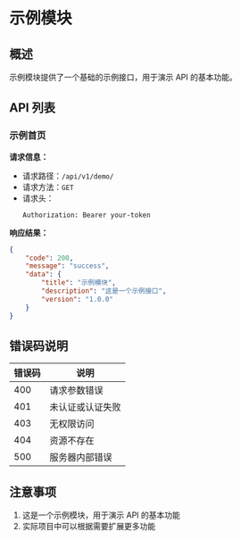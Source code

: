 # 示例模块

## 概述

示例模块提供了一个基础的示例接口，用于演示 API 的基本功能。

## API 列表

### 示例首页

**请求信息：**

- 请求路径：`/api/v1/demo/`
- 请求方法：`GET`
- 请求头：
  ```http
  Authorization: Bearer your-token
  ```

**响应结果：**

```json
{
    "code": 200,
    "message": "success",
    "data": {
        "title": "示例模块",
        "description": "这是一个示例接口",
        "version": "1.0.0"
    }
}
```

## 错误码说明

| 错误码 | 说明 |
|--------|------|
| 400 | 请求参数错误 |
| 401 | 未认证或认证失败 |
| 403 | 无权限访问 |
| 404 | 资源不存在 |
| 500 | 服务器内部错误 |

## 注意事项

1. 这是一个示例模块，用于演示 API 的基本功能
2. 实际项目中可以根据需要扩展更多功能 